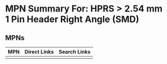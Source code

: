 



# MPN Summary For: HPRS > 2.54 mm 1 Pin Header Right Angle (SMD)

## MPNs
  

|MPN|Direct Links|Search Links|
| :--- | :--- | :--- |
||||
